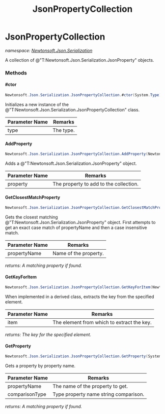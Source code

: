 ﻿---
title: JsonPropertyCollection
---

# JsonPropertyCollection
_namespace: [Newtonsoft.Json.Serialization](N-Newtonsoft.Json.Serialization.html)_

A collection of @"T:Newtonsoft.Json.Serialization.JsonProperty" objects.

### Methods

#### #ctor
```csharp
Newtonsoft.Json.Serialization.JsonPropertyCollection.#ctor(System.Type)
```
Initializes a new instance of the @"T:Newtonsoft.Json.Serialization.JsonPropertyCollection" class.

|Parameter Name|Remarks|
|--------------|-------|
|type|The type.|


#### AddProperty
```csharp
Newtonsoft.Json.Serialization.JsonPropertyCollection.AddProperty(Newtonsoft.Json.Serialization.JsonProperty)
```
Adds a @"T:Newtonsoft.Json.Serialization.JsonProperty" object.

|Parameter Name|Remarks|
|--------------|-------|
|property|The property to add to the collection.|


#### GetClosestMatchProperty
```csharp
Newtonsoft.Json.Serialization.JsonPropertyCollection.GetClosestMatchProperty(System.String)
```
Gets the closest matching @"T:Newtonsoft.Json.Serialization.JsonProperty" object.
 First attempts to get an exact case match of propertyName and then
 a case insensitive match.

|Parameter Name|Remarks|
|--------------|-------|
|propertyName|Name of the property.|

_returns: A matching property if found._

#### GetKeyForItem
```csharp
Newtonsoft.Json.Serialization.JsonPropertyCollection.GetKeyForItem(Newtonsoft.Json.Serialization.JsonProperty)
```
When implemented in a derived class, extracts the key from the specified element.

|Parameter Name|Remarks|
|--------------|-------|
|item|The element from which to extract the key.|

_returns: The key for the specified element._

#### GetProperty
```csharp
Newtonsoft.Json.Serialization.JsonPropertyCollection.GetProperty(System.String,System.StringComparison)
```
Gets a property by property name.

|Parameter Name|Remarks|
|--------------|-------|
|propertyName|The name of the property to get.|
|comparisonType|Type property name string comparison.|

_returns: A matching property if found._




